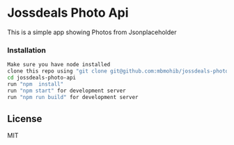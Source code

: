 # Jossdeals Photo Api

This is a simple app showing Photos from Jsonplaceholder


### Installation
```sh
Make sure you have node installed
clone this repo using "git clone git@github.com:mbmohib/jossdeals-photo-api.git"
cd jossdeals-photo-api
run "npm  install"
run "npm start" for development server
run "npm run build" for development server
```


License
----

MIT